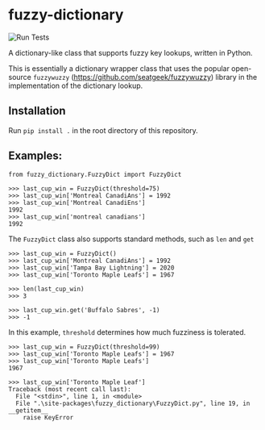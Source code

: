 # fuzzy-dictionary

![Run Tests](https://github.com/TomLaMantia/fuzzy-dictionary/workflows/Run%20Tests/badge.svg)

A dictionary-like class that supports fuzzy key lookups, written in Python.

This is essentially a dictionary wrapper class that uses the popular open-source
`fuzzywuzzy` (https://github.com/seatgeek/fuzzywuzzy) library in the 
implementation of the dictionary lookup.


## Installation
Run `pip install .` in the root directory of this repository.

## Examples:
```
from fuzzy_dictionary.FuzzyDict import FuzzyDict

>>> last_cup_win = FuzzyDict(threshold=75)
>>> last_cup_win['Montreal CanadiAns'] = 1992
>>> last_cup_win['Montreal CanadiEns']
1992
>>> last_cup_win['montreal canadians']
1992
```

The `FuzzyDict` class also supports standard methods, such as `len` and `get`
```$xslt
>>> last_cup_win = FuzzyDict()
>>> last_cup_win['Montreal CanadiAns'] = 1992
>>> last_cup_win['Tampa Bay Lightning'] = 2020
>>> last_cup_win['Toronto Maple Leafs'] = 1967

>>> len(last_cup_win)
>>> 3

>>> last_cup_win.get('Buffalo Sabres', -1)
>>> -1
```

In this example, `threshold` determines how much fuzziness is tolerated.
```
>>> last_cup_win = FuzzyDict(threshold=99)
>>> last_cup_win['Toronto Maple Leafs'] = 1967
>>> last_cup_win['Toronto Maple Leafs']
1967

>>> last_cup_win['Toronto Maple Leaf']
Traceback (most recent call last):
  File "<stdin>", line 1, in <module>
  File ".\site-packages\fuzzy_dictionary\FuzzyDict.py", line 19, in __getitem__
    raise KeyError
```
